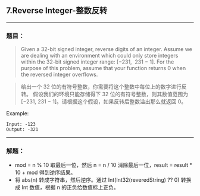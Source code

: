 ## 7.Reverse Integer-整数反转

-------

### 题目：

> Given a 32-bit signed integer, reverse digits of an integer.
> Assume we are dealing with an environment which could only store integers within the 32-bit signed integer range: [−231,  231 − 1]. For the purpose of this problem, assume that your function returns 0 when the reversed integer overflows.

> 给出一个 32 位的有符号整数，你需要将这个整数中每位上的数字进行反转。
> 假设我们的环境只能存储得下 32 位的有符号整数，则其数值范围为 [−231,  231 − 1]。请根据这个假设，如果反转后整数溢出那么就返回 0。

Example:
```
Input: -123
Output: -321
```
-------
### 解题：
* mod = n % 10 取最后一位，然后 n = n / 10 消除最后一位，result = result * 10 + mod 得到逆序结果。
* 将 abs(n) 转成字符串，然后逆序。通过 Int(Int32(reveredString) ?? 0) 转换成 Int 数值，根据 n 的正负给数值标上正负。
